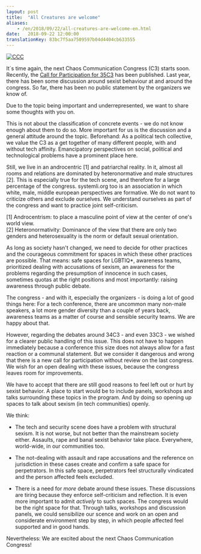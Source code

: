 ```yaml
---
layout: post
title:  "All Creatures are welcome"
aliases:
    - /en/2018/09/22/all-creatures-are-welcome-en.html
date:   2018-09-22 12:00:00
translationKey: 83bc7f5aa7509597b04d4404cb633555
---
```

[![CCC](/assets/img/ccc.jpg)](/assets/img/ccc.jpg)

It´s time again, the next Chaos Communication Congress (C3) starts soon. Recently, the 
[Call for Participation for 35C3](https://events.ccc.de/2018/09/11/35c3-call-for-participation-and-submission-guidelines/) 
has been published. Last year, there has been some discussion around sexist behaviour at and around the congress. So 
far, there has been no public statement by the organizers we know of.

Due to the topic being important and underrepresented, we want to share some thoughts with you on.

This is not about the classification of concrete events - we do not know enough about them to do so. More important for 
us is the discussion and a general attitude around the topic. Beforehand: As a political tech collective, we value the 
C3 as a get together of many different people, with and without tech affinity. Emancipatory perspectives on social, 
political and technological problems have a prominent place here.

Still, we live in an androcentric [1] and patriarchal reality. In it, almost all rooms and relations are dominated by 
heteronormative and male structures [2]. This is especially true for the tech scene, and therefore for a large 
percentage of the congress. systemli.org too is an association in which white, male, middle european perspectives are 
formative. We do not want to criticize others and exclude ourselves. We understand ourselves as part of the congress 
and want to practice joint self-criticism.

[1] Androcentrism: to place a masculine point of view at the center of one's world view.  
[2] Heteronormativity: Dominance of the view that there are only two genders and heterosexuality is the norm or 
default sexual orientation.

As long as society hasn't changed, we need to decide for other practices and the courageous commitment for spaces in 
which these other practices are possible. That means: safe spaces for LGBTIQ*, awareness teams, prioritized dealing 
with accusations of sexism, an awareness for the problems regarding the presumption of innocence in such cases, 
sometimes quotas at the right positions and most importantly: raising awareness through public debate.

The congress - and with it, especially the organizers - is doing a lot of good things here: For a tech conference, 
there are uncommon many non-male speakers, a lot more gender diversity than a couple of years back, awareness teams as 
a matter of course and sensible security teams. We are happy about that.

However, regarding the debates around 34C3 - and even 33C3 - we wished for a clearer public handling of this issue. 
This does not have to happen immediately because a conference this size does not always allow for a fast reaction or a 
communal statement. But we consider it dangerous and wrong that there is a new call for participation without review on 
the last congress. We wish for an open dealing with these issues, because the congress leaves room for improvements.

We have to accept that there are still good reasons to feel left out or hurt by sexist behavior. A place to start would 
be to include panels, workshops and talks surrounding these topics in the program. And by doing so opening up spaces to 
talk about sexism (in tech communities) openly.

We think:

* The tech and security scene does have a problem with structural sexism. It is not worse, but not better than the 
  mainstream society either. Assaults, rape and banal sexist behavior take place. Everywhere, world-wide, in our 
  communities too.

* The not-dealing with assault and rape accusations and the reference on jurisdiction in these cases create and confirm 
  a safe space for perpetrators. In this safe space, perpetrators feel structurally vindicated and the person affected 
  feels excluded.

* There is a need for *more* debate around these issues. These discussions are tiring because they enforce 
  self-criticism and reflection. It is even more important to admit *actively* to such spaces. The congress would be 
  the right space for that. Through talks, workshops and discussion panels, we could sensibilize our scence and work on 
  an open and considerate environment step by step, in which people affected feel supported and in good hands.

Nevertheless: We are excited about the next Chaos Communication Congress!
